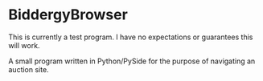 # BiddergyBrowser

This is currently a test program. I have no expectations or guarantees this will work.

A small program written in Python/PySide for the purpose of navigating an auction site.

